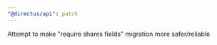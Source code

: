 ```yaml
---
"@directus/api": patch
---
```


Attempt to make "require shares fields" migration more safer/reliable
